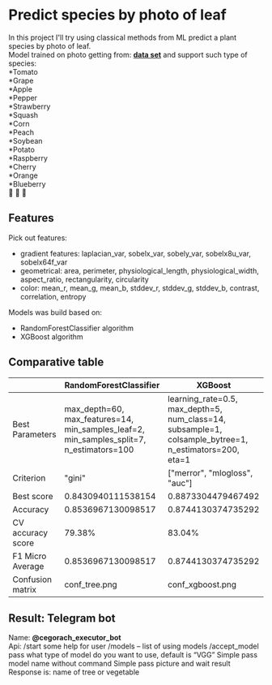 ﻿# Predict species by photo of leaf
In this project I'll try using classical methods from ML predict a plant species by photo of leaf.  
Model trained on photo getting from: [**data set**](https://github.com/spMohanty/PlantVillage-Dataset/tree/master/raw/color)
and support such type of species:  
*Tomato  
*Grape  
*Apple  
*Pepper  
*Strawberry  
*Squash  
*Corn  
*Peach  
*Soybean  
*Potato  
*Raspberry  
*Cherry  
*Orange  
*Blueberry  
:herb:  :fallen_leaf:  :leaves:  
 
## **Features**  
Pick out features:  
* gradient features: laplacian_var, sobelx_var, sobely_var, sobelx8u_var, sobelx64f_var
* geometrical: area, perimeter, physiological_length, physiological_width, aspect_ratio, rectangularity, circularity
* color: mean_r, mean_g, mean_b, stddev_r, stddev_g, stddev_b, contrast, correlation, entropy

Models was build based on:
* RandomForestClassifier algorithm  
* XGBoost algorithm  

## **Comparative table**  

|    | RandomForestClassifier  | XGBoost         |
-----| ------------------------ | ------------- |
| Best Parameters    | max_depth=60, max_features=14, min_samples_leaf=2, min_samples_split=7, n_estimators=100 | learning_rate=0.5, max_depth=5, num_class=14, subsample=1, colsample_bytree=1, n_estimators=200, eta=1 |
| Criterion  | "gini" | ["merror", "mlogloss", "auc"]  |  
| Best score   | 0.8430940111538154  | 0.8873304479467492  |  
| Accuracy  | 0.8536967130098517 | 0.8744130374735292  |  
| CV accuracy score  | 79.38%  | 83.04% |  
| F1 Micro Average   | 0.8536967130098517  | 0.8744130374735292  |  
| Confusion matrix  | conf_tree.png  | conf_xgboost.png  |  

## Result: Telegram bot
Name: **@cegorach_executor_bot**   
Api:
/start some help for user
/models – list of using models
/accept_model pass what type of model do you want to use, default is “VGG”
Simple pass model name without command
Simple pass picture and wait result
Response is: name of tree or vegetable
 




